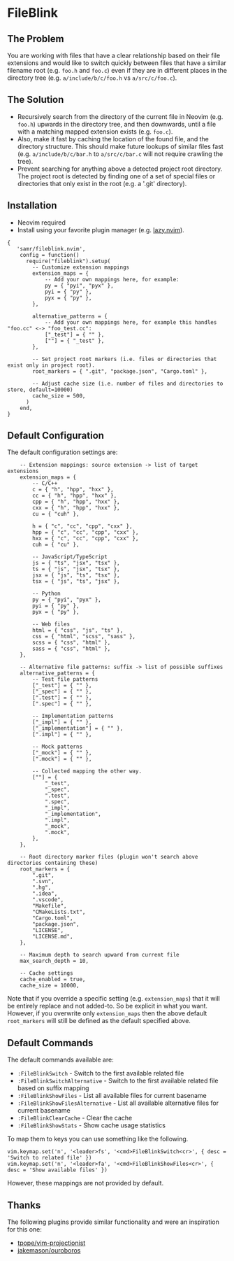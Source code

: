# FileBlink

## The Problem

You are working with files that have a clear relationship based on their file extensions and would like to switch
quickly between files that have a similar filename root (e.g. `foo.h` and `foo.c`) even if they are in different places
in the directory tree (e.g. `a/include/b/c/foo.h` vs `a/src/c/foo.c`).

## The Solution

- Recursively search from the directory of the current file in Neovim (e.g. `foo.h`) upwards in the directory tree, and
    then downwards, until a file with a matching mapped extension exists (e.g. `foo.c`).
- Also, make it fast by caching the location of the found file, and the directory structure. This should make future
    lookups of similar files fast (e.g. `a/include/b/c/bar.h` to `a/src/c/bar.c` will not require crawling the tree).
- Prevent searching for anything above a detected project root directory. The project root is detected by finding one of
    a set of special files or directories that only exist in the root (e.g. a '.git' directory).

## Installation

- Neovim required
- Install using your favorite plugin manager (e.g. [lazy.nvim](https://lazy.folke.io/usage)).
```
{
   'samr/fileblink.nvim',
    config = function()
      require("fileblink").setup(
        -- Customize extension mappings
        extension_maps = {
            -- Add your own mappings here, for example:
            py = { "pyi", "pyx" },
            pyi = { "py" },
            pyx = { "py" },
        },

        alternative_patterns = {
            -- Add your own mappings here, for example this handles "foo.cc" <-> "foo_test.cc":
            ["_test"] = { "" },
            [""] = { "_test" },
        },

        -- Set project root markers (i.e. files or directories that exist only in project root).
        root_markers = { ".git", "package.json", "Cargo.toml" },

        -- Adjust cache size (i.e. number of files and directories to store, default=10000)
        cache_size = 500,
      )
    end,
}
```

## Default Configuration

The default configuration settings are:
```
    -- Extension mappings: source extension -> list of target extensions
    extension_maps = {
        -- C/C++
        c = { "h", "hpp", "hxx" },
        cc = { "h", "hpp", "hxx" },
        cpp = { "h", "hpp", "hxx" },
        cxx = { "h", "hpp", "hxx" },
        cu = { "cuh" },

        h = { "c", "cc", "cpp", "cxx" },
        hpp = { "c", "cc", "cpp", "cxx" },
        hxx = { "c", "cc", "cpp", "cxx" },
        cuh = { "cu" },

        -- JavaScript/TypeScript
        js = { "ts", "jsx", "tsx" },
        ts = { "js", "jsx", "tsx" },
        jsx = { "js", "ts", "tsx" },
        tsx = { "js", "ts", "jsx" },

        -- Python
        py = { "pyi", "pyx" },
        pyi = { "py" },
        pyx = { "py" },

        -- Web files
        html = { "css", "js", "ts" },
        css = { "html", "scss", "sass" },
        scss = { "css", "html" },
        sass = { "css", "html" },
    },

    -- Alternative file patterns: suffix -> list of possible suffixes
    alternative_patterns = {
        -- Test file patterns
        ["_test"] = { "" },
        ["_spec"] = { "" },
        [".test"] = { "" },
        [".spec"] = { "" },

        -- Implementation patterns
        ["_impl"] = { "" },
        ["_implementation"] = { "" },
        [".impl"] = { "" },

        -- Mock patterns
        ["_mock"] = { "" },
        [".mock"] = { "" },

        -- Collected mapping the other way.
        [""] = {
            "_test",
            "_spec",
            ".test",
            ".spec",
            "_impl",
            "_implementation",
            ".impl",
            "_mock",
            ".mock",
        },
    },

    -- Root directory marker files (plugin won't search above directories containing these)
    root_markers = {
        ".git",
        ".svn",
        ".hg",
        ".idea",
        ".vscode",
        "Makefile",
        "CMakeLists.txt",
        "Cargo.toml",
        "package.json",
        "LICENSE",
        "LICENSE.md",
    },

    -- Maximum depth to search upward from current file
    max_search_depth = 10,

    -- Cache settings
    cache_enabled = true,
    cache_size = 10000,
```

Note that if you override a specific setting (e.g. `extension_maps`) that it will be entirely replace and not added-to.
So be explicit in what you want. However, if you overwrite only `extension_maps` then the above default `root_markers`
will still be defined as the default specified above.

## Default Commands

The default commands available are:

- `:FileBlinkSwitch` - Switch to the first available related file
- `:FileBlinkSwitchAlternative` - Switch to the first available related file based on suffix mapping
- `:FileBlinkShowFiles` - List all available files for current basename
- `:FileBlinkShowFilesAlternative` - List all available alternative files for current basename
- `:FileBlinkClearCache` - Clear the cache
- `:FileBlinkShowStats` - Show cache usage statistics

To map them to keys you can use something like the following.

```
vim.keymap.set('n', '<leader>fs', '<cmd>FileBlinkSwitch<cr>', { desc = 'Switch to related file' })
vim.keymap.set('n', '<leader>fa', '<cmd>FileBlinkShowFiles<cr>', { desc = 'Show available files' })
```

However, these mappings are not provided by default.


## Thanks

The following plugins provide similar functionality and were an inspiration for this one:

- [tpope/vim-projectionist](https://github.com/tpope/vim-projectionist)
- [jakemason/ouroboros](https://github.com/jakemason/ouroboros.nvim)
